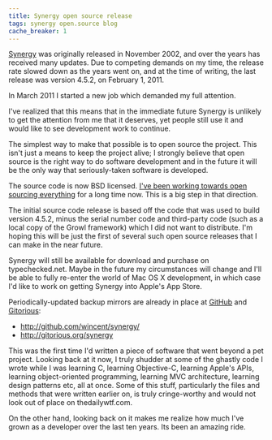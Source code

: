 ```yaml
---
title: Synergy open source release
tags: synergy open.source blog
cache_breaker: 1
---
```


[Synergy](/wiki/Synergy) was originally released in November 2002, and over the years has received many updates. Due to competing demands on my time, the release rate slowed down as the years went on, and at the time of writing, the last release was version 4.5.2, on February 1, 2011.

In March 2011 I started a new job which demanded my full attention.

I've realized that this means that in the immediate future Synergy is unlikely to get the attention from me that it deserves, yet people still use it and would like to see development work to continue.

The simplest way to make that possible is to open source the project. This isn't just a means to keep the project alive; I strongly believe that open source is the right way to do software development and in the future it will be the only way that seriously-taken software is developed.

The source code is now BSD licensed. [I've been working towards open sourcing everything](/blog/embracing-open-source) for a long time now. This is a big step in that direction.

The initial source code release is based off the code that was used to build version 4.5.2, minus the serial number code and third-party code (such as a local copy of the Growl framework) which I did not want to distribute. I'm hoping this will be just the first of several such open source releases that I can make in the near future.

Synergy will still be available for download and purchase on typechecked.net. Maybe in the future my circumstances will change and I'll be able to fully re-enter the world of Mac OS X development, in which case I'd like to work on getting Synergy into Apple's App Store.

Periodically-updated backup mirrors are already in place at [GitHub](/wiki/GitHub) and [Gitorious](/wiki/Gitorious):

-   <http://github.com/wincent/synergy/>
-   <http://gitorious.org/synergy>

This was the first time I'd written a piece of software that went beyond a pet project. Looking back at it now, I truly shudder at some of the ghastly code I wrote while I was learning C, learning Objective-C, learning Apple's APIs, learning object-oriented programming, learning MVC architecture, learning design patterns etc, all at once. Some of this stuff, particularly the files and methods that were written earlier on, is truly cringe-worthy and would not look out of place on thedailywtf.com.

On the other hand, looking back on it makes me realize how much I've grown as a developer over the last ten years. Its been an amazing ride.
